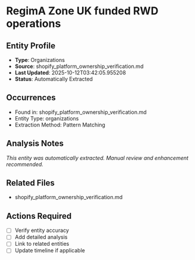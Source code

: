 # RegimA Zone UK funded RWD operations

## Entity Profile
- **Type**: Organizations
- **Source**: shopify_platform_ownership_verification.md
- **Last Updated**: 2025-10-12T03:42:05.955208
- **Status**: Automatically Extracted

## Occurrences
- Found in: shopify_platform_ownership_verification.md
- Entity Type: organizations
- Extraction Method: Pattern Matching

## Analysis Notes
*This entity was automatically extracted. Manual review and enhancement recommended.*

## Related Files
- shopify_platform_ownership_verification.md

## Actions Required
- [ ] Verify entity accuracy
- [ ] Add detailed analysis
- [ ] Link to related entities
- [ ] Update timeline if applicable
